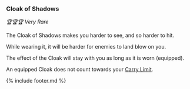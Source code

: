 ### Cloak of Shadows

_🏆🏆🏆 Very Rare_ 

The Cloak of Shadows makes you harder to see, and so harder to hit.

While wearing it, it will be harder for enemies to land blow on you.

The effect of the Cloak will stay with you as long as it is worn (equipped).

An equipped Cloak does not count towards your [Carry Limit](../carry_limit.md). 

{% include footer.md %}